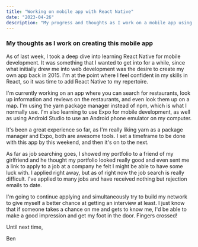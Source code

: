 ```yaml
---
title: "Working on mobile app with React Native"
date: "2023-04-26"
description: "My progress and thoughts as I work on a mobile app using React Native"
---
```


### My thoughts as I work on creating this mobile app

As of last week, I took a deep dive into learning React Native for mobile development. It was something that I wanted to get into for a while, since what initially drew me into web development was the desire to create my own app back in 2015. I'm at the point where I feel confident in my skills in React, so it was time to add React Native to my repertoire.

I'm currently working on an app where you can search for restaurants, look up information and reviews on the restaurants, and even look them up on a map. I'm using the yarn package manager instead of npm, which is what I normally use. I'm also learning to use Expo for mobile development, as well as using Android Studio to use an Android phone emulator on my computer.

It's been a great experience so far, as I'm really liking yarn as a package manager and Expo, both are awesome tools. I set a timeframe to be done with this app by this weekend, and then it's on to the next.

As far as job searching goes, I showed my portfolio to a friend of my girlfriend and he thought my portfolio looked really good and even sent me a link to apply to a job at a company he felt I might be able to have some luck with. I applied right away, but as of right now the job search is really difficult. I've applied to many jobs and have received nothing but rejection emails to date.

I'm going to continue applying and simultaneously try to build my network to give myself a better chance at getting an interview at least. I just know that if someone takes a chance on me and gets to know me, I'd be able to make a good impression and get my foot in the door. Fingers crossed!

Until next time,

Ben
